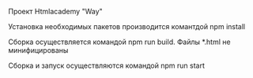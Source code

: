 Проект Htmlacademy "Way"

Установка необходимых пакетов производится комантдой npm install

Сборка осуществляется командой npm run build.
Файлы *.html не минифицированы

Сборка и запуск осуществляются командой npm run start
